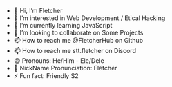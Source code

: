 - 👋 Hi, I’m Fletcher
- 👀 I’m interested in Web Development / Etical Hacking
- 🌱 I’m currently learning JavaScript
- 💞️ I’m looking to collaborate on Some Projects
- 📫 How to reach me @FletcherHub on Github
- 📫 How to reach me stt.fletcher on Discord
- 😄 Pronouns: He/Him - Ele/Dele
- 📣 NickName Pronunciation: Flétchér
- ⚡ Fun fact: Friendly S2
